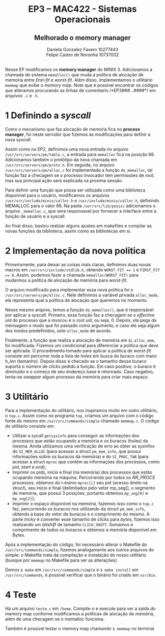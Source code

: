 # <center> EP3 – MAC422 - Sistemas Operacionais
## <center> Melhorado o memory manager

<center> Daniela Gonzalez Favero    10277443 <br>
Felipe Castro de Noronha    10737032 </center>
<br>

Nesse EP modificamos os **memory manager** do MINIX 3. Adicionamos a chamada de sistema `memalloc()` que muda a politica de alocação de memoria entre _first-fit_ e _worst-fit_. Além disso, implementamos o utilitário `memmap` que exibe o _memory map_.
Note que é possível encontrar os códigos que alteramos procurando as linhas de comentario /\*EP3###...####\*/ em arquivos `.c` e `.h`.

# 1 Definindo a _syscall_

Como o mecanismo que faz alocação de memoria fica no **process manager**, foi neste servidor que fizemos as modificações para definir a nova _syscall_.

Assim como no EP2, definimos uma nova entrada no arquivo `/usr/src/servers/pm/table.c`, a entrada para `memalloc` fica na posição 66. Adicionamos também o protótipo da nova chamada em `/usr/src/servers/pm/proto.h`. Em seguida, no arquivo `/usr/src/servers/pm/alloc.c` foi implementada a função `do_memalloc`, tal função faz a checagem se o processo invocador tem permissões de _root_, mas sua principal ação será explicada na proxima sessão.

Para definir uma função que possa ser utilizada como uma biblioteca disponivel para o usuário, modificamos os arquivos `/usr/src/include/minix/callnr.h` e `/usr/include/minix/callnr.h`, definindo MEMALLOC para o valor 66. Na pasta `/usr/src/lib/posix/` adicionamos o arquivo `_memalloc.c`, que sera responsavel por fornecer a interface entre a função de usuário e a syscall.

Ao final disso, bastou realizar alguns ajustes em makefiles e compilar as novas funções da biblioteca, assim como as bibliotecas em si.

# 2 Implementação da nova politica

Primeiramente, para deixar as coisas mais claras, definimos duas novas macros em `/usr/src/include/stdlib.h`, obtendo `WORST_FIT == 1` e `FIRST_FIT == 0`. Assim, podemos fazer a chamada `memalloc(WORST_FIT)` para mudarmos a política de alocação de memória para _worst-fit_.

O arquivo modificado para implementar essa nova política foi o `/usr/src/servers/pm/alloc.c`. Nele definimos a variável privada `alloc_mode`, ela representa qual a política de alocação que queremos no momento.

Nesse mesmo arquivo, temos a função `do_memalloc()`, que é responsável por aplicar a _syscall_. Primeiro, essa função faz a checagem se o _effective uid_ do processo que a invocou é o _root uid_, ou seja, 0. Depois, ela pega da mensagem o modo que foi passado como argumento, e caso ele seja algum dos modos predefinidos, _seta_ `alloc_mode` de acordo.

Finalmente, a função que realiza a alocação de memória em si, `alloc_mem`, foi modificada. Fizemos um condicional para diferenciar a politica que deve ser aplicada. O procedimento tomado para aplicar a politica de _worst-fit_ consiste em percorrer toda a lista de _holes_ em busca do buraco com maior _h_len_ (tamanho). Depois disso é checado se o tamanho desse buraco suporta o número de _clicks_ pedido a função. Em caso positivo, o buraco é diminuido e o começo de seu endereço base é retornado. Caso negativo, tenta-se _swappar_ algum processo da memória para criar mais espaço.

# 3 Utilitário

Para a implementação do utilitário, nos inspiramos muito em outro utilitário, o `top.c`. Assim como no programa `top`, criamos um arquivo com o código fonte do mesmo em `/usr/src/commands/simple` chamado `memmap.c`. O código do utilitário consiste em:

- Utilizar a _sycall_ `getsysinfo` para conseguir as informações dos processos que estão ocupando a memória e os buracos (holes) da mesma. Ainda utilizamos uma verificação de erro ao obter as sysinfos do `SI_MEM_ALLOC` (para acessar a struct `pm_mem_info`, que possui informações sobre os buracos da memória) e do `SI_PROC_TAB` (para acessar a struct `mproc` que contém as informações dos processos, como *pid*, *start* e *end*);
- Imprimir os pids, início e final (na memória) dos processos que estão ocupando memória na máquina. Percorrendo por todos os *NR_PROCS* processos, obtemos do i-ésimo `mproc[i]` seu pid (acesso direto na struct), seu início e final (delimitados pelo vetor mp_seg[], o segmento de memória, que possui 3 posições; portanto obtemos `mp_seg[0]` e `mp_seg[2]`);
- Imprimir o espaço disponível na memória, fazemos isso como o `top.c` faz, percorrendo os buracos nos utilizando da struct `pm_mem_info`, obtendo a base do vetor de buracos e o comprimento do mesmo. A parte _tricky_ é converter esse tamanho de _clicks_ para _bytes_, fizemos isso realizando um _bitshift_ de tamanho `CLICK_SHIFT`. Somamos e comprimento de todos os buracos e obtemos a memória disponível em Bytes.

Após a implementação do código, foi necessário alterar o Makefile do `/usr/src/commands/simple`, fizemos analogamente aos outros arquivos do simple: o Makefile trata da compilação e instalação do nosso utilitário (busque por `memmap` no Makefile para ver as alterações).

Demos `$ make` em `/usr/src/commands/simple` e `$ make install` em `/usr/src/commands`, é possível verificar que o binário foi criado em `usr/bin`.

# 4 Teste

Há um arquivo `teste.c` em `/home`. Compile-o e execute para ver a saída do memory map conforme modificamos a políticas de alocação de memória, além de uma checagem se o memalloc funciona.

Também é possível testar o memory map chamando `$ memmap` no terminal.
